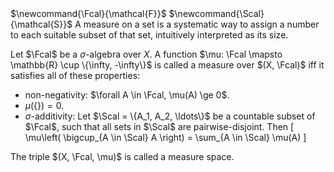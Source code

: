 <span class="invisible">
$\newcommand{\Fcal}{\mathcal{F}}$
$\newcommand{\Scal}{\mathcal{S}}$
</span>
A measure on a set is a systematic way to assign a number
to each suitable subset of that set, intuitively interpreted as its size.

Let $\Fcal$ be a $\sigma$-algebra over $X$.
A function $\mu: \Fcal \mapsto \mathbb{R} \cup \{\infty, -\infty\}$
is called a measure over $(X, \Fcal)$ iff it satisfies all of these properties:

* non-negativity: $\forall A \in \Fcal, \mu(A) \ge 0$.
* $\mu(\{\}) = 0$.
* $\sigma$-additivity: Let $\Scal = \{A_1, A_2, \ldots\}$ be a countable subset of $\Fcal$,
such that all sets in $\Scal$ are pairwise-disjoint. Then
\[ \mu\left( \bigcup_{A \in \Scal} A \right) = \sum_{A \in \Scal} \mu(A) \]

The triple $(X, \Fcal, \mu)$ is called a measure space.

